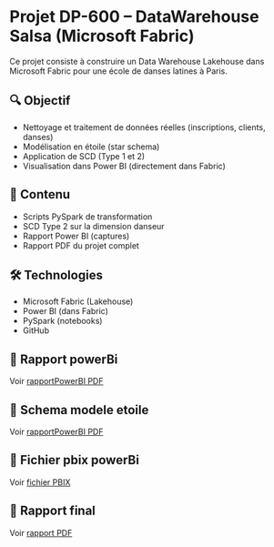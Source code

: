 # Projet DP-600 – DataWarehouse Salsa (Microsoft Fabric)

Ce projet consiste à construire un Data Warehouse Lakehouse dans Microsoft Fabric pour une école de danses latines à Paris.

## 🔍 Objectif
- Nettoyage et traitement de données réelles (inscriptions, clients, danses)
- Modélisation en étoile (star schema)
- Application de SCD (Type 1 et 2)
- Visualisation dans Power BI (directement dans Fabric)

## 📁 Contenu
- Scripts PySpark de transformation
- SCD Type 2 sur la dimension danseur
- Rapport Power BI (captures)
- Rapport PDF du projet complet

## 🛠️ Technologies
- Microsoft Fabric (Lakehouse)
- Power BI (dans Fabric)
- PySpark (notebooks)
- GitHub

## 📄 Rapport powerBi
Voir [rapportPowerBI PDF](powerbi/rapportanalysedanse.pdf)

## 📄 Schema modele etoile
Voir [rapportPowerBI PDF](powerbi/Screenshot_schema_modele_etoile.png)

## 📄 Fichier pbix powerBi
Voir [fichier PBIX](powerbi/rapportanalysedanse.pbix)

## 📄 Rapport final
Voir [rapport PDF](Projet_DataAnalyse_Inscriptions_Cours_Danse.pdf)
